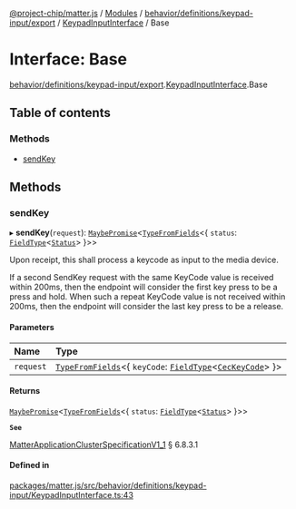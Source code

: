 [@project-chip/matter.js](../README.md) / [Modules](../modules.md) / [behavior/definitions/keypad-input/export](../modules/behavior_definitions_keypad_input_export.md) / [KeypadInputInterface](../modules/behavior_definitions_keypad_input_export.KeypadInputInterface.md) / Base

# Interface: Base

[behavior/definitions/keypad-input/export](../modules/behavior_definitions_keypad_input_export.md).[KeypadInputInterface](../modules/behavior_definitions_keypad_input_export.KeypadInputInterface.md).Base

## Table of contents

### Methods

- [sendKey](behavior_definitions_keypad_input_export.KeypadInputInterface.Base.md#sendkey)

## Methods

### sendKey

▸ **sendKey**(`request`): [`MaybePromise`](../modules/util_export.md#maybepromise)\<[`TypeFromFields`](../modules/tlv_export.md#typefromfields)\<\{ `status`: [`FieldType`](tlv_export.FieldType.md)\<[`Status`](../enums/cluster_export.KeypadInput.Status.md)\>  }\>\>

Upon receipt, this shall process a keycode as input to the media device.

If a second SendKey request with the same KeyCode value is received within 200ms, then the endpoint will
consider the first key press to be a press and hold. When such a repeat KeyCode value is not received within
200ms, then the endpoint will consider the last key press to be a release.

#### Parameters

| Name | Type |
| :------ | :------ |
| `request` | [`TypeFromFields`](../modules/tlv_export.md#typefromfields)\<\{ `keyCode`: [`FieldType`](tlv_export.FieldType.md)\<[`CecKeyCode`](../enums/cluster_export.KeypadInput.CecKeyCode.md)\>  }\> |

#### Returns

[`MaybePromise`](../modules/util_export.md#maybepromise)\<[`TypeFromFields`](../modules/tlv_export.md#typefromfields)\<\{ `status`: [`FieldType`](tlv_export.FieldType.md)\<[`Status`](../enums/cluster_export.KeypadInput.Status.md)\>  }\>\>

**`See`**

[MatterApplicationClusterSpecificationV1_1](spec_export.MatterApplicationClusterSpecificationV1_1.md) § 6.8.3.1

#### Defined in

[packages/matter.js/src/behavior/definitions/keypad-input/KeypadInputInterface.ts:43](https://github.com/project-chip/matter.js/blob/3adaded6/packages/matter.js/src/behavior/definitions/keypad-input/KeypadInputInterface.ts#L43)
